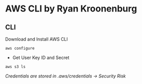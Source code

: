 # AWS CLI by Ryan Kroonenburg

## CLI

Download and Install AWS CLI

`aws configure`

* Get User Key ID and Secret

`aws s3 ls`

*Credentials are stored in .aws/credentials -> Security Risk*
